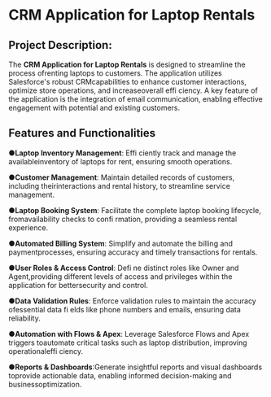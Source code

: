 # CRM Application for Laptop Rentals

## Project Description:

The **CRM Application for Laptop Rentals** is designed to streamline the process ofrenting laptops to customers. The application utilizes Salesforce's robust CRMcapabilities to enhance customer interactions, optimize store operations, and increaseoverall effi ciency. A key feature of the application is the integration of email communication, enabling effective engagement with potential and existing customers.

## Features and Functionalities

●**Laptop Inventory Management**: Effi ciently track and manage the availableinventory of laptops for rent, ensuring smooth operations.

●**Customer Management**: Maintain detailed records of customers, including theirinteractions and rental history, to streamline service management.

●**Laptop Booking System**: Facilitate the complete laptop booking lifecycle, fromavailability checks to confi rmation, providing a seamless rental experience.

●**Automated Billing System**: Simplify and automate the billing and paymentprocesses, ensuring accuracy and timely transactions for rentals.

●**User Roles & Access Control**: Defi ne distinct roles like Owner and Agent,providing different levels of access and privileges within the application for bettersecurity and control.

●**Data Validation Rules**: Enforce validation rules to maintain the accuracy ofessential data fi elds like phone numbers and emails, ensuring data reliability.

●**Automation with Flows & Apex**: Leverage Salesforce Flows and Apex triggers toautomate critical tasks such as laptop distribution, improving operationaleffi ciency.

●**Reports & Dashboards**:Generate insightful reports and visual dashboards toprovide actionable data, enabling informed decision-making and businessoptimization.
